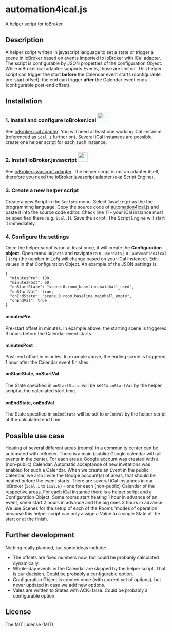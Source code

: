 # automation4ical.js
A helper script for ioBroker

## Description
A helper script written in javascript language to set a state or trigger a scene in ioBroker based on events imported to ioBroker with iCal adapter.
The script is configurable by JSON properties of the configuration Object. While ioBroker.ical adapter supports Events, those are limited.
This helper script can trigger the start **before** the Calendar event starts (configurable pre-start offset); the end can trigger **after** the Calendar event ends (configurable post-end offset).

## Installation
### 1. Install and configure ioBroker.ical <img src="https://github.com/iobroker-community-adapters/ioBroker.ical/raw/master/admin/ical.png" height="30">
See [ioBroker.ical adapter](https://github.com/iobroker-community-adapters/ioBroker.ical/). You will need at least one working iCal instance (referenced as `ical.1` further on).
Several iCal instances are possible, create one helper script for each such instance.

### 2. Install ioBroker.javascript <img src="https://github.com/ioBroker/ioBroker.javascript/raw/master/admin/javascript.png" height="30">
See [ioBroker.javascript adapter](https://github.com/ioBroker/ioBroker.javascript/). The helper script is not an adapter itself, therefore you need the ioBroker.javascript adapter (aka Script Engine).

### 3. Create a new helper script
Create a new Script in the `Scripts` menu. Select `JavaScript` as the the programming language.
Copy the source code of [automation4ical.js](./automation4ical.js) and paste it into the source code editor.
Check line 11 - your iCal instance must be specified there (e.g. `ical.1`).
Save the script. The Script Engine will start it immediately.

### 4. Configure the settings
Once the helper script is run at least once, it will create the **Configuration object**.
Open menu `Objects` and navigate to `0_userdata` | `0` | `automation4ical` | `1cfg` (the number in `1cfg` will change based on your iCal instance).
Edit values in that Configuration Object. An example of the JSON settings is:
```
{
  "minutesPre": 180,
  "minutesPost": 60,
  "onStartState": "scene.0.room_baseline.mainhall_used",
  "onStartVal": true,
  "onEndState": "scene.0.room_baseline.mainhall_empty",
  "onEndVal": true
}
```
#### minutesPre
Pre-start offset in minutes. In example above, the starting scene is triggered 3 hours before the Calendar event starts.
#### minutesPost
Post-end offset in minutes. In example above, the ending scene is triggered 1 hour after the Calendar event finishes.
#### onStartState, onStartVal
The State specified in `onStartState` will be set to `onStartVal` by the helper script at the calculated start time.
#### onEndState, onEndVal
The State specified in `onEndState` will be set to `onEndVal` by the helper script at the calculated end time.

## Possible use case
Heating of several different areas (rooms) in a community center can be automated with ioBroker.
There is a main (public) Google calendar with all events in the center.
For each area a Google account was created with a (non-public) Calendar. Automatic acceptance of new invitations was enabled for such a Calendar.
When we create an Event in the public Calendar, we also invite the Google account(s) of areas, that should be heated before the event starts.
There are several iCal instances in our ioBroker (`ical.1` to `ical.N`) - one for each (non-public) Calendar of the respective areas.
For each iCal instance there is a helper script and a Configuration Object. Some rooms start heating 1 hour in advance of an event, some start 2 hours in advance and the big ones 3 hours in advance.
We use Scenes for the setup of each of the Rooms 'modes of operation' because this helper script can only assign a Value to a single State at the start or at the finish.

## Further development
Nothing really planned, but some ideas include:
 - The offsets are fixed numbers now, but could be probably calculated dynamically.
 - Whole-day events in the Calendar are skipped by the helper script. That is our decision. Could be probably a configurable option.
 - Configuration Object is created once (with current set of options), but never updated in case we add new options.
 - Vales are written to States with ACK=false. Could be probably a configurable option.

## License
The MIT License (MIT)
